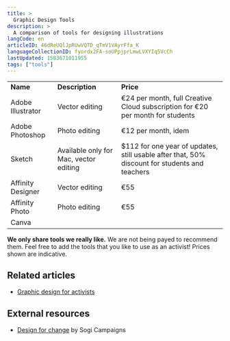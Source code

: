 ```yaml
---
title: >
  Graphic Design Tools
description: >
  A comparison of tools for designing illustrations
langCode: en
articleID: 46dReUQlJpRUwVQTD_qTmV1VAyrFfa_K
languageCollectionID: fyordx2FA-soUPpjprLmwLVXYIq5VcCh
lastUpdated: 1583671011955
tags: ["tools"]
---
```


<div><table><tbody><tr><td><strong>Name</strong></td><td><strong>Description</strong></td><td><strong>Price</strong></td></tr><tr><td>Adobe Illustrator</td><td>Vector editing</td><td>€24 per month, full Creative Cloud subscription for €20 per month for students</td></tr><tr><td>Adobe Photoshop</td><td>Photo editing</td><td>€12 per month, idem</td></tr><tr><td>Sketch</td><td>Available only for Mac, vector editing</td><td>$112 for one year of updates, still usable after that, 50% discount for students and teachers</td></tr><tr><td>Affinity Designer</td><td>Vector editing</td><td>€55</td></tr><tr><td>Affinity Photo</td><td>Photo editing</td><td>€55</td></tr><tr><td>Canva</td><td></td><td></td></tr></tbody></table></div>

**We only share tools we really like.** We are not being payed to recommend them. Feel free to add the tools that you like to use as an activist! Prices shown are indicative.

## Related articles

-   [Graphic design for activists](/tactics/creativity/graphic-design)

## External resources

-   [Design for change](https://courses.sogicampaigns.org/design/) by Sogi Campaigns